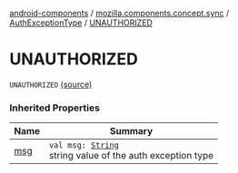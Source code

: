 [android-components](../../index.md) / [mozilla.components.concept.sync](../index.md) / [AuthExceptionType](index.md) / [UNAUTHORIZED](./-u-n-a-u-t-h-o-r-i-z-e-d.md)

# UNAUTHORIZED

`UNAUTHORIZED` [(source)](https://github.com/mozilla-mobile/android-components/blob/master/components/concept/sync/src/main/java/mozilla/components/concept/sync/OAuthAccount.kt#L18)

### Inherited Properties

| Name | Summary |
|---|---|
| [msg](msg.md) | `val msg: `[`String`](https://kotlinlang.org/api/latest/jvm/stdlib/kotlin/-string/index.html)<br>string value of the auth exception type |
